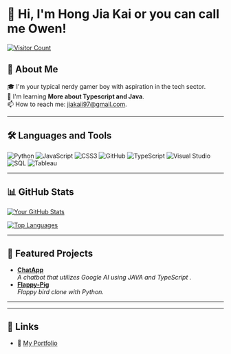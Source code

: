 # 👋 Hi, I'm Hong Jia Kai or you can call me Owen!

[![Visitor Count](https://komarev.com/ghpvc/?username=yourusername&color=blue&style=flat)](https://github.com/yourusername)

## 🚀 About Me
🎓 I'm your typical nerdy gamer boy with aspiration in the tech sector.<br/>
🌱 I'm learning **More about Typescript and Java**.  
📫 How to reach me: [jiakaii97@gmail.com](mailto:jiakaii97@gmail.com).

---

## 🛠️ Languages and Tools
![Python](https://img.shields.io/badge/-Python-3776AB?style=flat&logo=python&logoColor=white)
![JavaScript](https://img.shields.io/badge/-JavaScript-F7DF1E?style=flat&logo=javascript&logoColor=black)
![CSS3](https://img.shields.io/badge/-CSS3-1572B6?style=flat&logo=css3&logoColor=white)
![GitHub](https://img.shields.io/badge/-GitHub-181717?style=flat&logo=github&logoColor=white)
![TypeScript](https://img.shields.io/badge/-TypeScript-007ACC?style=flat&logo=typescript&logoColor=white)
![Visual Studio](https://img.shields.io/badge/-Visual%20Studio-5C2D91?style=flat&logo=visual-studio&logoColor=white)
![SQL](https://img.shields.io/badge/-SQL-CC2927?style=flat&logo=microsoft-sql-server&logoColor=white)
![Tableau](https://img.shields.io/badge/-Tableau-E97627?style=flat&logo=tableau&logoColor=white)



---

## 📊 GitHub Stats
[![Your GitHub Stats](https://github-readme-stats.vercel.app/api?username=yourusername&show_icons=true&theme=radical)](https://github.com/yourusername)

[![Top Languages](https://github-readme-stats.vercel.app/api/top-langs/?username=yourusername&layout=compact&theme=radical)](https://github.com/yourusername)

---

## 🌟 Featured Projects
- **[ChatApp](https://github.com/jiakaii0/Chatapp)**  
  _A chatbot that utilizes Google AI using JAVA and TypeScript ._
- **[Flappy-Pig](https://github.com/jiakaii0/Flappy-Pig)**  
  _Flappy bird clone with Python._

---

---

## 🔗 Links
- 📂 [My Portfolio](https://yourportfolio.com)
